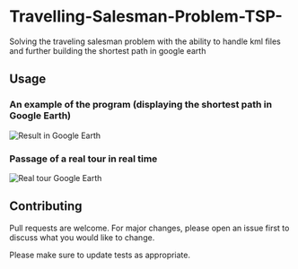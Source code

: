 # Travelling-Salesman-Problem-TSP-
Solving the traveling salesman problem with the ability to handle kml files and further building the shortest path in google earth

## Usage

### An example of the program (displaying the shortest path in Google Earth)

![Result in Google Earth](https://github.com/Prroffessorr/Travelling-Salesman-Problem-TSP-/blob/master/img/1.png)

### Passage of a real tour in real time

![Real tour Google Earth](https://github.com/Prroffessorr/Travelling-Salesman-Problem-TSP-/blob/master/img/2.png)

## Contributing
Pull requests are welcome. For major changes, please open an issue first to discuss what you would like to change.

Please make sure to update tests as appropriate.

